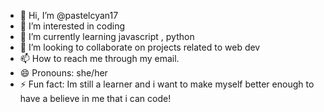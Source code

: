 - 👋 Hi, I’m @pastelcyan17
- 👀 I’m interested in coding 
- 🌱 I’m currently learning javascript , python 
- 💞️ I’m looking to collaborate on projects related to web dev
- 📫 How to reach me through my email.
- 😄 Pronouns: she/her
- ⚡ Fun fact: Im still a learner and i want to make myself better enough to have a believe in me that i can code!

<!---
pastelcyan17/pastelcyan17 is a ✨ special ✨ repository because its `README.md` (this file) appears on your GitHub profile.
You can click the Preview link to take a look at your changes.
--->
